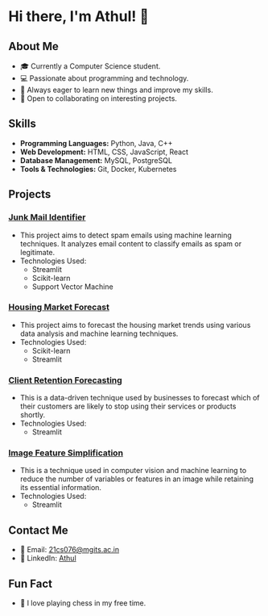 # Hi there, I'm Athul! 👋

## About Me
- 🎓 Currently a Computer Science student.
- 💻 Passionate about programming and technology.
- 🌱 Always eager to learn new things and improve my skills.
- 🤝 Open to collaborating on interesting projects.

## Skills
- **Programming Languages:** Python, Java, C++
- **Web Development:** HTML, CSS, JavaScript, React
- **Database Management:** MySQL, PostgreSQL
- **Tools & Technologies:** Git, Docker, Kubernetes

## Projects
### [Junk Mail Identifier](https://github.com/21cs076/Junk-Mail-Identifier)
- This project aims to detect spam emails using machine learning techniques. It analyzes email content to classify emails as spam or legitimate.
- Technologies Used: 
  - Streamlit
  - Scikit-learn
  - Support Vector Machine

### [Housing Market Forecast](https://github.com/21cs076/Housing-Market-Forecast)
- This project aims to forecast the housing market trends using various data analysis and machine learning techniques.
- Technologies Used:
  - Scikit-learn
  - Streamlit

### [Client Retention Forecasting](https://github.com/21cs076/Client-Retention-Forecasting)
- This is a data-driven technique used by businesses to forecast which of their customers are likely to stop using their services or products shortly.
- Technologies Used:
  - Streamlit
 
### [Image Feature Simplification](https://github.com/21cs076/Image-Feature-Simplification)
- This is a technique used in computer vision and machine learning to reduce the number of variables or features in an image while retaining its essential information.
- Technologies Used:
  - Streamlit

## Contact Me
- 📧 Email: [21cs076@mgits.ac.in](mailto:21cs076@mgits.ac.in)
- 💼 LinkedIn: [Athul](https://www.linkedin.com/in/athul-p-benny-43935b250/)

## Fun Fact
- 🎸 I love playing chess in my free time.
